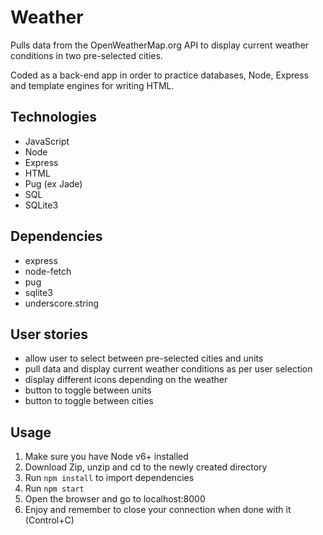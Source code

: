 # Weather

Pulls data from the OpenWeatherMap.org API to display current weather conditions in two pre-selected cities. 

Coded as a back-end app in order to practice databases, Node, Express and template engines for writing HTML.

## Technologies
* JavaScript
* Node
* Express
* HTML
* Pug (ex Jade)
* SQL
* SQLite3

## Dependencies
* express
* node-fetch
* pug
* sqlite3
* underscore.string

## User stories
* allow user to select between pre-selected cities and units
* pull data and display current weather conditions as per user selection
* display different icons depending on the weather
* button to toggle between units
* button to toggle between cities

## Usage
1. Make sure you have Node v6+ installed
2. Download Zip, unzip and cd to the newly created directory
3. Run `npm install` to import dependencies
4. Run `npm start`
5. Open the browser and go to localhost:8000
6. Enjoy and remember to close your connection when done with it (Control+C)
